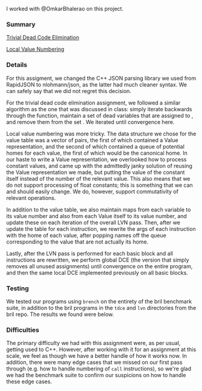 I worked with @OmkarBhalerao on this project.

### Summary

[Trivial Dead Code Elimination](https://github.com/obhalerao/cs6120-assignments/blob/main/lesson3/tdce.cpp)

[Local Value Numbering](https://github.com/obhalerao/cs6120-assignments/blob/main/lesson3/lvn.cpp)

### Details

For this assigment, we changed the C++ JSON parsing library we used from RapidJSON to nlohmann/json, as the latter had much cleaner syntax. We can safely say that we did not regret this decision.

For the trivial dead code elimination assignment, we followed a similar algorithm as the one that was discussed in class: simply iterate backwards through the function, maintain a set of dead variables that are assigned to , and remove them from the set . We iterated until convergence here.

Local value numbering was more tricky. The data structure we chose for the value table was a vector of pairs, the first of which contained a Value representation, and the second of which contained a queue of potential homes for each value, the first of which would be the canonical home. In our haste to write a Value representation, we overlooked how to process constant values, and came up with the admittedly janky solution of reusing the Value representation we made, but putting the value of the constant itself instead of the number of the relevant value. This also means that we do not support processing of float constants; this is something that we can and should easily change. We do, however, support commutativity of relevant operations.

In addition to the value table, we also maintain maps from each variable to its value number and also from each Value itself to its value number, and update these on each iteration of the overall LVN pass. Then, after we update the table for each instruction, we rewrite the args of each instruction with the home of each value, after popping names off the queue corresponding to the value that are not actually its home.

Lastly, after the LVN pass is performed for each basic block and all instructions are rewritten, we perform global DCE (the version that simply removes all unused assignments) until convergence on the entire program, and then the same local DCE implemented previously on all basic blocks.

### Testing

We tested our programs using `brench` on the entirety of the bril benchmark suite, in addition to the bril programs in the `tdce` and `lvn` directories from the bril repo. The results we found were below.

### Difficulties

The primary difficulty we had with this assignment were, as per usual, getting used to C++. However, after working with it for an assignment at this scale, we feel as though we have a better handle of how it works now. In addition, there were many edge cases that we missed on our first pass through (e.g. how to handle numbering of `call` instructions), so we're glad we had the benchmark suite to confirm our suspicions on how to handle these edge cases.